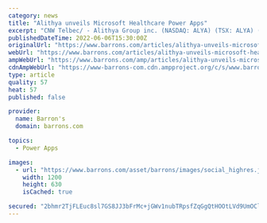 ```yaml
---
category: news
title: "Alithya unveils Microsoft Healthcare Power Apps"
excerpt: "CNW Telbec/ - Alithya Group inc. (NASDAQ: ALYA) (TSX: ALYA) (\"Alithya\") today announced details of its Alithya 365 Power Apps for Healthcare which further strengthen Alithya's position as a go-to partner for the Microsoft Cloud for Healthcare."
publishedDateTime: 2022-06-06T15:30:00Z
originalUrl: "https://www.barrons.com/articles/alithya-unveils-microsoft-healthcare-power-apps-01654515320"
webUrl: "https://www.barrons.com/articles/alithya-unveils-microsoft-healthcare-power-apps-01654515320"
ampWebUrl: "https://www.barrons.com/amp/articles/alithya-unveils-microsoft-healthcare-power-apps-01654515320"
cdnAmpWebUrl: "https://www-barrons-com.cdn.ampproject.org/c/s/www.barrons.com/amp/articles/alithya-unveils-microsoft-healthcare-power-apps-01654515320"
type: article
quality: 57
heat: 57
published: false

provider:
  name: Barron's
  domain: barrons.com

topics:
  - Power Apps

images:
  - url: "https://www.barrons.com/asset/barrons/images/social_highres.jpg"
    width: 1200
    height: 630
    isCached: true

secured: "2bhmr2TjFLEuc8sl7GS8JJ3bFrMc+jGWv1nubTRpsfZqGgQtHOOtLVd9UmOCltXmZcYGOBGhAmSqdKYOiGyNpg68ixVuN4qgP8ywxwvS9TmEDrLljcFLW4SyhRe1aUKOVMhAKKxBISXuIhkX1E0CWkmhWOEB2qS2qUjIfiZRhEs+Tpj2cGbzZZ52PdVGKRCMaR0Kvu1QqWfRj2gz3AtgUyG8KLjygpsizdx/2bynR8P7G3SyUQBBYzWMiL+KTQzrpINXrcA9nZwIadMFj4tnn5Dc6e3DyGIqVQqyy+6FikGvahlaZaciKRQYWiSSPAJsXx/BdEeUcOQXzHluM25YVOi8EhQdzCnLRaQXQ2J9C5A=;KdT0SccdjC5EL1GWaleC0A=="
---
```


